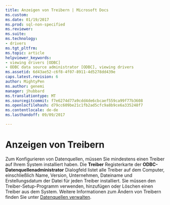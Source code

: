 ```yaml
---
title: Anzeigen von Treibern | Microsoft Docs
ms.custom: 
ms.date: 01/19/2017
ms.prod: sql-non-specified
ms.reviewer: 
ms.suite: 
ms.technology:
- drivers
ms.tgt_pltfrm: 
ms.topic: article
helpviewer_keywords:
- viewing drivers [ODBC]
- ODBC data source administrator [ODBC], viewing drivers
ms.assetid: 6d43ae52-c6f8-4f07-8911-4d5278dd439e
caps.latest.revision: 6
author: MightyPen
ms.author: genemi
manager: jhubbard
ms.translationtype: MT
ms.sourcegitcommit: f7e6274d77a9cdd4de6cbcaef559ca99f77b3608
ms.openlocfilehash: d79cc609be21c1fb2ad5cfc9a8b9ce6a335248f7
ms.contentlocale: de-de
ms.lasthandoff: 09/09/2017

---
```

# <a name="viewing-drivers"></a>Anzeigen von Treibern
Zum Konfigurieren von Datenquellen, müssen Sie mindestens einen Treiber auf Ihrem System installiert haben. Die **Treiber** Registerkarte der **ODBC-Datenquellenadministrator** Dialogfeld listet alle Treiber auf dem Computer, einschließlich Name, Version, Unternehmen, Dateiname und Erstellungsdatum der Datei für jeden Treiber installiert. Sie müssen den Treiber-Setup-Programm verwenden, hinzufügen oder Löschen einen Treiber aus dem System. Weitere Informationen zum Ändern von Treibern finden Sie unter [Datenquellen verwalten](../../odbc/admin/managing-data-sources.md).
